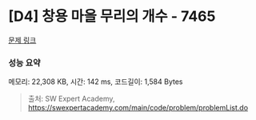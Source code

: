 # [D4] 창용 마을 무리의 개수 - 7465 

[문제 링크](https://swexpertacademy.com/main/code/problem/problemDetail.do?contestProbId=AWngfZVa9XwDFAQU) 

### 성능 요약

메모리: 22,308 KB, 시간: 142 ms, 코드길이: 1,584 Bytes



> 출처: SW Expert Academy, https://swexpertacademy.com/main/code/problem/problemList.do